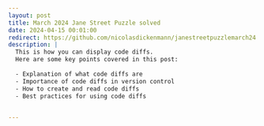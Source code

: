 ```yaml
---
layout: post
title: March 2024 Jane Street Puzzle solved
date: 2024-04-15 00:01:00
redirect: https://github.com/nicolasdickenmann/janestreetpuzzlemarch24
description: |
  This is how you can display code diffs. 
  Here are some key points covered in this post:
  
  - Explanation of what code diffs are
  - Importance of code diffs in version control
  - How to create and read code diffs
  - Best practices for using code diffs
  

---
```


